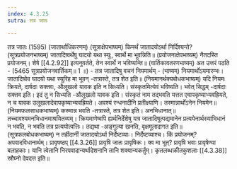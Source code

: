 ```yaml
---
index: 4.3.25
sutra: तत्र जातः

---
```

 तत्र जातः (1595) (जातार्थाधिकरणम्) (सूत्राक्षेपभाष्यम्) किमर्थं जातादयोऽर्था निर्दिश्यन्ते? (सूत्रप्रयोजनभाष्यम्) जातादिष्वर्थेषु घादयो यथा स्युः, स्वार्थे मा भूवन्निति॥ (प्रयोजनाक्षेपभाष्यम्) नैतदस्ति प्रयोजनम्। शेषे [[4.2.92]] इत्यनुवर्तते, तेन स्वार्थे न भविष्यन्ति॥ (वार्तिकावतरणभाष्यम्) अत उत्तरं पठति - (5465 सूत्रप्रयोजनवार्तिकम्॥ 1 ॥) - तत्र जातादिषु वचनं नियमार्थम् - (भाष्यम्) नियमार्थोऽयमारम्भः। जातादिष्वेव घादयो यथा स्युरिह मा भूवन् -तत्रास्ते, तत्र शेत इति॥ (नियमानर्थक्यबोधकभाष्यम्) यदि नियमः क्रियते, दार्षदाः सक्तवः, औलूखलो यावक इति न सिध्यति। संस्कृतमित्येवं भविष्यति। भवेत् सिद्धम् -दार्षदाः सक्तव इति। इदं तु न सिध्यति -औलूखलो यावक इति। संस्कृतं नाम तद्भवति यत्तत एवापकृष्याभ्यवह्रियते, न च यावक उलूखलादेवापकृष्याभ्यवह्रियते। अवश्यं रन्धनादीनि प्रतीक्ष्याणि। तस्मान्नार्थोऽनेन नियमेन॥ (नियमफलसाधकभाष्यम्) कस्मान्न भवति -तत्रास्ते, तत्र शेत इति। अनभिधानात्॥ तच्चावश्यमनभिधानमाश्रयितव्यम्। क्रियमाणेष्वपि ह्यर्थनिर्देशेषु यत्र जातादिषूत्पद्यमानेन प्रत्ययेनार्थस्याभिधानं न भवति, न भवति तत्र प्रत्ययोत्पत्तिः। तद्यथा -अङ्गुल्या खनति, वृक्षमूलादागत इति॥ (सूत्रफलबोधकभाष्यम्) न तर्हीदानीं जातादयोऽर्था निर्देष्टव्याः। निर्देष्टव्याश्च। किं प्रयोजनम्? अपवादविधानार्थम्। प्रावृषष्ठप् [[4.3.26]] प्रावृषि जातः प्रावृषिकः। क्व मा भूत्? प्रावृषि भवाः प्रावृषेण्या बलाहकाः। यानि त्वेतानि निरपवादान्यर्थादेशनानि तानि शक्यान्यकर्तुम्। कृतलब्धक्रीतकुशलाः [[4.3.38]] स्रौघ्नो देवदत्त इति॥ 